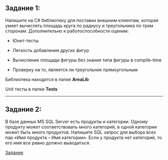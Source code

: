 ## Задание 1:

Напишите на C# библиотеку для поставки внешним клиентам, которая умеет вычислять площадь круга по радиусу и треугольника по трем сторонам. Дополнительно к работоспособности оценим:

+ Юнит-тесты

+ Легкость добавления других фигур

+ Вычисление площади фигуры без знания типа фигуры в compile-time

+ Проверку на то, является ли треугольник прямоугольным

Библиотека находится в папке **AreaLib**

Unit тесты в папке **Tests**
____
## Задание 2: 

В базе данных MS SQL Server есть продукты и категории. Одному продукту может соответствовать много категорий, в одной категории может быть много продуктов. Напишите SQL запрос для выбора всех пар «Имя продукта – Имя категории». Если у продукта нет категорий, то его имя все равно должно выводиться.

[Задание]([http://sabaka.net](https://github.com/LastBit97/AreaLib/blob/master/SqlQuery.sql))
